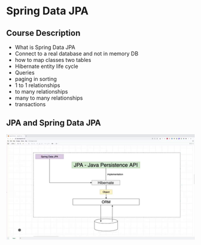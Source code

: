 # Spring Data JPA

## Course Description

- What is Spring Data JPA
- Connect to a real database and not in memory DB
- how to map classes two tables
- Hibernate entity life cycle
- Queries
- paging in sorting
- 1 to 1 relationships
- to many relationships
- many to many relationships
- transactions

## JPA and Spring Data JPA

![  description](../notes/image/decription.png)

